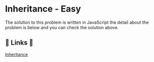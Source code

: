 # Inheritance - Easy

The solution to this problem is written in JavaScript the detail about the problem is below and you can check the solution above.

## 🔗 Links 🔗

[Inheritance](https://www.hackerrank.com/challenges/30-inheritance/problem)
